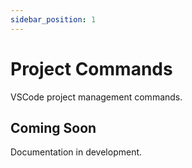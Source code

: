 ```yaml
---
sidebar_position: 1
---
```


# Project Commands

VSCode project management commands.

## Coming Soon

Documentation in development.
